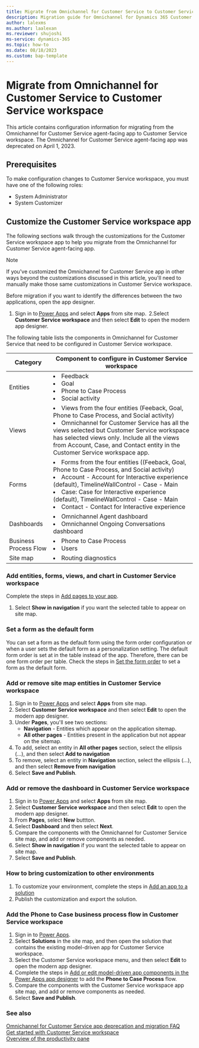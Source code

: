 ```yaml
---
title: Migrate from Omnichannel for Customer Service to Customer Service workspace
description: Migration guide for Omnichannel for Dynamics 365 Customer Service to Customer Service workspace.
author: lalexms
ms.author: laalexan
ms.reviewer: shujoshi
ms-service: dynamics-365
ms.topic: how-to
ms.date: 08/18/2023
ms.custom: bap-template
---
```


# Migrate from Omnichannel for Customer Service to Customer Service workspace

This article contains configuration information for migrating from the Omnichannel for Customer Service agent-facing app to Customer Service workspace. The Omnichannel for Customer Service agent-facing app was deprecated on April 1, 2023.

## Prerequisites

To make configuration changes to Customer Service workspace, you must have one of the following roles:
- System Administrator
- System Customizer

## Customize the Customer Service workspace app

The following sections walk through the customizations for the Customer Service workspace app to help you migrate from the Omnichannel for Customer Service agent-facing app.

> [!NOTE]
> If you've customized the Omnichannel for Customer Service app in other ways beyond the customizations discussed in this article, you'll need to manually make those same customizations in Customer Service workspace.

Before migration if you want to identify the differences between the two applications, open the app designer.
1. Sign in to [Power Apps](https://make.powerapps.com/?cds-app-module-designer.isCustomPageEnabled=true&oneCdsDesigner.enableCustomCanvasPage=true) and select **Apps** from site map. 
2.Select **Customer Service workspace** and then select **Edit** to open the modern app designer.

The following table lists the components in Omnichannel for Customer Service that need to be configured in Customer Service workspace.

| Category | Component to configure in Customer Service workspace |
| ------------ | ------------- |
|Entities      |<li>Feedback</li> <li>Goal</li><li>Phone to Case Process</li> <li>Social activity</li>|
|Views         |<li>Views from the four entities (Feeback, Goal, Phone to Case Process, and Social activity)</li> <li>Omnichannel for Customer Service has all the views selected but Customer Service workspace has selected views only. Include all the views from Account, Case, and Contact entity in the Customer Service workspace app.</li>|
|Forms         |<li>Forms from the four entities ((Feeback, Goal, Phone to Case Process, and Social activity)</li><li>Account - Account for Interactive experience (default), TimelineWallControl - Case - Main </li><li> Case: Case for Interactive experience (default), TimelineWallControl - Case - Main</li><li>Contact - Contact for Interactive experience</li>|
|Dashboards    |<li>Omnichannel Agent dashboard</li><li>Omnichannel Ongoing Conversations dashboard</li>|
|Business Process Flow   |<li>Phone to Case Process</li><li>Users</li>   |
|Site map       |<li>Routing diagnostics</li> |

### Add entities, forms, views, and chart in Customer Service workspace

Complete the steps in [Add pages to your app](/power-apps/maker/model-driven-apps/create-a-model-driven-app#add-pages-to-your-app).
1. Select **Show in navigation** if you want the selected table to appear on site map.

### Set a form as the default form

You can set a form as the default form using the form order configuration or when a user sets the default form as a personalization setting. The default form order is set at in the table instead of the app. Therefore, there can be one form order per table.
Check the steps in [Set the form order](/power-apps/maker/model-driven-apps/assign-form-order#set-the-form-order) to set a form as the default form.

### Add or remove site map entities in Customer Service workspace

1. Sign in to [Power Apps](https://make.powerapps.com/?cds-app-module-designer.isCustomPageEnabled=true&oneCdsDesigner.enableCustomCanvasPage=true) and select **Apps** from site map.
1. Select **Customer Service workspace** and then select **Edit** to open the modern app designer.
1. Under **Pages**, you'll see two sections:
   - **Navigation** - Entities which appear on the application sitemap.
   - **All other pages** - Entities present in the application but not appear on the sitemap.
1. To add, select an entity in **All other pages** section, select the ellipsis (...), and then select **Add to navigation**
1. To remove, select an entity in **Navigation** section, select the ellipsis (...), and then select **Remove from navigation**
1. Select **Save and Publish**.

### Add or remove the dashboard in Customer Service workspace

1. Sign in to [Power Apps](https://make.powerapps.com/?cds-app-module-designer.isCustomPageEnabled=true&oneCdsDesigner.enableCustomCanvasPage=true) and select **Apps** from site map.
1. Select **Customer Service workspace** and then select **Edit** to open the modern app designer.
1. From **Pages**, select **New** buttton.
1. Select **Dashboard** and then select **Next**.
1. Compare the components with the Omnichannel for Customer Service site map, and add or remove components as needed.
1. Select **Show in navigation** if you want the selected table to appear on site map.
1. Select **Save and Publish**.

### How to bring customization to other environments

1. To customize your environment, complete the steps in [Add an app to a solution](/power-apps/maker/model-driven-apps/distribute-model-driven-app#add-an-app-to-a-solution)
1. Publish the customization and export the solution.

### Add the Phone to Case business process flow in Customer Service workspace

1. Sign in to [Power Apps](https://make.powerapps.com/?cds-app-module-designer.isCustomPageEnabled=true&oneCdsDesigner.enableCustomCanvasPage=true).
1. Select **Solutions** in the site map, and then open the solution that contains the existing model-driven app for Customer Service workspace.
1. Select the Customer Service workspace menu, and then select **Edit** to open the modern app designer.
1. Complete the steps in [Add or edit model-driven app components in the Power Apps app designer](/power-apps/maker/model-driven-apps/add-edit-app-components) to add the **Phone to Case Process** flow.
1. Compare the components with the Customer Service workspace app site map, and add or remove components as needed.
1. Select **Save and Publish**.

### See also

[Omnichannel for Customer Service app deprecation and migration FAQ](migrate-oc-faq.md)<br>
[Get started with Customer Service workspace](csw-overview.md)<br>
[Overview of the productivity pane](csw-productivity-pane.md)
